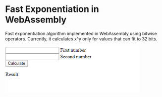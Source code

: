 # Fast Exponentiation in WebAssembly
Fast exponentiation algorithm implemented in WebAssembly using bitwise operators.
Currently, it calculates x^y only for values that can fit to 32 bits.

![](wasm.gif)
